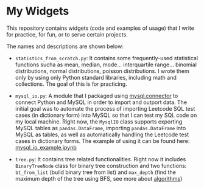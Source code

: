 # My Widgets

This repository contains widgets (code and examples of usage) that I write for practice, for fun, or to serve certain projects.

The names and descriptions are shown below:

- `statistics_from_scratch.py`: It contains some frequently-used statistical functions sucha as mean, median, mode... interquartile range... binomial distributions, normal distributions, poisson distributions. I wrote them only by using only Python standard libraries, including math and collections. The goal of this is for practicing.
- `mysql_io.py`: A module that I packaged using [mysql.connector](https://dev.mysql.com/doc/connector-python/en/) to connect Python and MySQL in order to import and outport data. The initial goal was to automate the process of importing Leetcode SQL test cases (in dictionary form) into MySQL so that I can test my SQL code on my local machine. Right now, the `MysqlIO` class supports exporting MySQL tables as `pandas.DataFrame`, importing `pandas.DataFrame` into MySQL as tables, as well as automatically handling the Leetcode test cases in dictionary forms. The example of using it can be found here: [mysql_io_example.ipynb](example/mysql_io_example.ipynb)

- `tree.py`: It contains tree related functionalities. Right now it includes `BinaryTreeNode` class for binary tree construction and two functions: `bt_from_list` (build binary tree from list) and `max_depth` (find the maximum depth of the tree using BFS, see more about [algorithms](https://github.com/xuzhou338/ds-tools/tree/master/algorithm_problems#max_depth))

